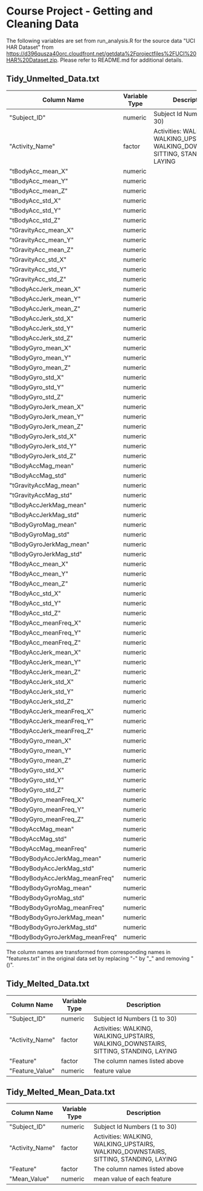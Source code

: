 # Course Project - Getting and Cleaning Data 

The following variables are set from run_analysis.R for the source data "UCI HAR Dataset" from https://d396qusza40orc.cloudfront.net/getdata%2Fprojectfiles%2FUCI%20HAR%20Dataset.zip. Please refer to README.md for additional details.

## Tidy_Unmelted_Data.txt

Column Name      | Variable Type  | Description
 --------------- | -------------  | ------------- 
 "Subject_ID"    | numeric        | Subject Id Numbers (1 to 30)
 "Activity_Name" | factor         | Activities: WALKING, WALKING\_UPSTAIRS, WALKING\_DOWNSTAIRS, SITTING, STANDING, LAYING
"tBodyAcc_mean_X"| numeric |
"tBodyAcc_mean_Y"| numeric |
"tBodyAcc_mean_Z"| numeric |
"tBodyAcc_std_X" | numeric |
"tBodyAcc_std_Y" | numeric |
"tBodyAcc_std_Z" | numeric |
"tGravityAcc_mean_X"| numeric |
"tGravityAcc_mean_Y"| numeric |
"tGravityAcc_mean_Z"| numeric |
"tGravityAcc_std_X"| numeric |
"tGravityAcc_std_Y"| numeric |
"tGravityAcc_std_Z"| numeric |
"tBodyAccJerk_mean_X"| numeric |
"tBodyAccJerk_mean_Y"| numeric |
"tBodyAccJerk_mean_Z"| numeric |
"tBodyAccJerk_std_X"| numeric |
"tBodyAccJerk_std_Y"| numeric |
"tBodyAccJerk_std_Z"| numeric |
"tBodyGyro_mean_X"| numeric |
"tBodyGyro_mean_Y"| numeric |
"tBodyGyro_mean_Z"| numeric |
"tBodyGyro_std_X"| numeric |
"tBodyGyro_std_Y"| numeric |
"tBodyGyro_std_Z"| numeric |
"tBodyGyroJerk_mean_X"| numeric |
"tBodyGyroJerk_mean_Y"| numeric |
"tBodyGyroJerk_mean_Z"| numeric |
"tBodyGyroJerk_std_X"| numeric |
"tBodyGyroJerk_std_Y"| numeric |
"tBodyGyroJerk_std_Z"| numeric |
"tBodyAccMag_mean"| numeric |
"tBodyAccMag_std"| numeric |
"tGravityAccMag_mean"| numeric |
"tGravityAccMag_std"| numeric |
"tBodyAccJerkMag_mean"| numeric |
"tBodyAccJerkMag_std"| numeric |
"tBodyGyroMag_mean"| numeric |
"tBodyGyroMag_std"| numeric |
"tBodyGyroJerkMag_mean"| numeric |
"tBodyGyroJerkMag_std"| numeric |
"fBodyAcc_mean_X"| numeric |
"fBodyAcc_mean_Y"| numeric |
"fBodyAcc_mean_Z"| numeric |
"fBodyAcc_std_X"| numeric |
"fBodyAcc_std_Y"| numeric |
"fBodyAcc_std_Z"| numeric |
"fBodyAcc_meanFreq_X"| numeric |
"fBodyAcc_meanFreq_Y"| numeric |
"fBodyAcc_meanFreq_Z"| numeric |
"fBodyAccJerk_mean_X"| numeric |
"fBodyAccJerk_mean_Y"| numeric |
"fBodyAccJerk_mean_Z"| numeric |
"fBodyAccJerk_std_X"| numeric |
"fBodyAccJerk_std_Y"| numeric |
"fBodyAccJerk_std_Z"| numeric |
"fBodyAccJerk_meanFreq_X"| numeric |
"fBodyAccJerk_meanFreq_Y"| numeric |
"fBodyAccJerk_meanFreq_Z"| numeric |
"fBodyGyro_mean_X"| numeric |
"fBodyGyro_mean_Y"| numeric |
"fBodyGyro_mean_Z"| numeric |
"fBodyGyro_std_X"| numeric |
"fBodyGyro_std_Y"| numeric |
"fBodyGyro_std_Z"| numeric |
"fBodyGyro_meanFreq_X"| numeric |
"fBodyGyro_meanFreq_Y"| numeric |
"fBodyGyro_meanFreq_Z"| numeric |
"fBodyAccMag_mean"| numeric |
"fBodyAccMag_std"| numeric |
"fBodyAccMag_meanFreq"| numeric |
"fBodyBodyAccJerkMag_mean"| numeric |
"fBodyBodyAccJerkMag_std"| numeric |
"fBodyBodyAccJerkMag_meanFreq"| numeric |
"fBodyBodyGyroMag_mean"| numeric |
"fBodyBodyGyroMag_std"| numeric |
"fBodyBodyGyroMag_meanFreq"| numeric |
"fBodyBodyGyroJerkMag_mean"| numeric |
"fBodyBodyGyroJerkMag_std"| numeric |
"fBodyBodyGyroJerkMag_meanFreq"| numeric |

The column names are transformed from corresponding names in "features.txt" in the original data set by replacing "-" by "_" and removing "()".

## Tidy_Melted_Data.txt

Column Name      | Variable Type  | Description
 --------------- | -------------  | ------------- 
 "Subject_ID"    | numeric        | Subject Id Numbers (1 to 30)
 "Activity_Name" | factor         | Activities: WALKING, WALKING\_UPSTAIRS, WALKING\_DOWNSTAIRS, SITTING, STANDING, LAYING
 "Feature"       | factor         | The column names listed above 
 "Feature_Value" | numeric        | feature value
 
 ## Tidy_Melted_Mean_Data.txt
 
 Column Name      | Variable Type  | Description
 --------------- | -------------  | ------------- 
 "Subject_ID"    | numeric        | Subject Id Numbers (1 to 30)
 "Activity_Name" | factor         | Activities: WALKING, WALKING\_UPSTAIRS, WALKING\_DOWNSTAIRS, SITTING, STANDING, LAYING
 "Feature"       | factor         | The column names listed above 
 "Mean_Value"    | numeric        | mean value of each feature
